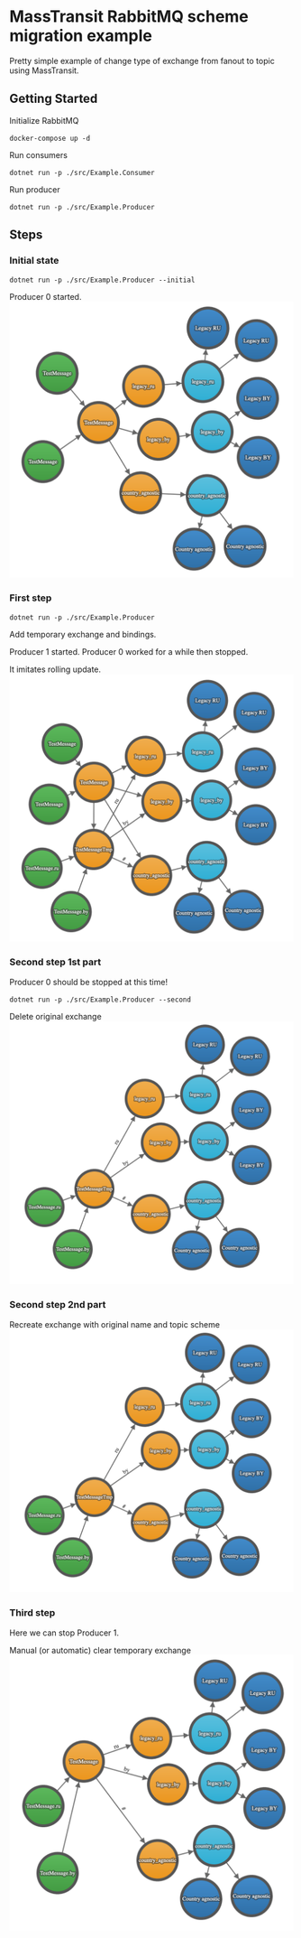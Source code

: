# MassTransit RabbitMQ scheme migration example

Pretty simple example of change type of exchange from fanout to topic using MassTransit.

## Getting Started

Initialize RabbitMQ
```
docker-compose up -d
```
Run consumers
```
dotnet run -p ./src/Example.Consumer
```
Run producer
```
dotnet run -p ./src/Example.Producer
```

## Steps

### Initial state
```
dotnet run -p ./src/Example.Producer --initial
```
Producer 0 started.
![scheme map](docs/images_2/0_initial.png)

### First step
```
dotnet run -p ./src/Example.Producer
```
Add temporary exchange and bindings.

Producer 1 started. Producer 0 worked for a while then stopped.

It imitates rolling update.
![scheme map](docs/images_2/1_first.png)

### Second step 1st part
Producer 0 should be stopped at this time!
```
dotnet run -p ./src/Example.Producer --second
```
Delete original exchange
![scheme map](docs/images_2/2_1_second.png)

### Second step 2nd part
Recreate exchange with original name and topic scheme
![scheme map](docs/images_2/2_1_second.png)

### Third step
Here we can stop Producer 1.

Manual (or automatic) clear temporary exchange
![scheme map](docs/images_2/3_manual_clear.png)